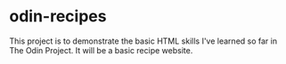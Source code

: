 # odin-recipes
This project is to demonstrate the basic HTML skills I've learned so far in The Odin Project. It will be a basic recipe website.